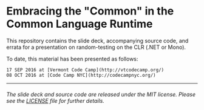 Embracing the "Common" in the Common Language Runtime
===

This repository contains the slide deck, accompanying source code, and errata for a presentation on random-testing on the CLR (.NET or Mono).

To date, this material has been presented as follows:

    17 SEP 2016 at [Vermont Code Camp](http://vtcodecamp.org/)
    08 OCT 2016 at [Code Camp NYC](http://codecampnyc.org/)

---

###### The slide deck and source code are released under the MIT license. Please see the [LICENSE](https://gitlab.com/pblasucci/commondotnet/blob/master/LICENSE.txt) file for further details.
